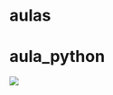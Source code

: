 # aulas
# aula_python
<a href="https://perfilproject.github.io/aulas/" target="_blank"><img src="https://user-images.githubusercontent.com/118356594/204062566-cd8e2af5-2118-4eb3-a64b-88a8ff102312.jpg"/></a>

